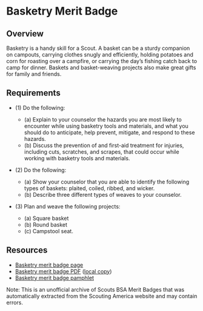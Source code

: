 

# Basketry Merit Badge


## Overview



Basketry is a handy skill for a Scout. A basket can be a sturdy companion on campouts, carrying clothes snugly and efficiently, holding potatoes and corn for roasting over a campfire, or carrying the day’s fishing catch back to camp for dinner. Baskets and basket-weaving projects also make great gifts for family and friends.

## Requirements

* (1) Do the following:
    * (a) Explain to your counselor the hazards you are most likely to encounter while using basketry tools and materials, and what you should do to anticipate, help prevent, mitigate, and respond to these hazards.
    * (b) Discuss the prevention of and first-aid treatment for injuries, including cuts, scratches, and scrapes, that could occur while working with basketry tools and materials.


* (2) Do the following:
    * (a) Show your counselor that you are able to identify the following types of baskets: plaited, coiled, ribbed, and wicker.
    * (b) Describe three different types of weaves to your counselor.


* (3) Plan and weave the following projects:
    * (a) Square basket
    * (b) Round basket
    * (c) Campstool seat.




## Resources

- [Basketry merit badge page](https://www.scouting.org/merit-badges/basketry/)
- [Basketry merit badge PDF](https://filestore.scouting.org/filestore/Merit_Badge_ReqandRes/Pamphlets/Basketry_2023.pdf) ([local copy](files/basketry-merit-badge.pdf))
- [Basketry merit badge pamphlet](https://www.scoutshop.org/basketry-merit-badge-pamphlet-659873.html)

Note: This is an unofficial archive of Scouts BSA Merit Badges that was automatically extracted from the Scouting America website and may contain errors.